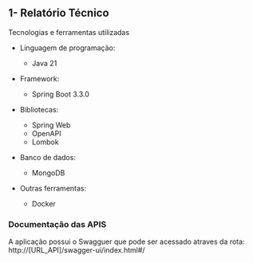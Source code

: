 ## 1- Relatório Técnico
Tecnologias e ferramentas utilizadas

* Linguagem de programação: 

    * Java 21

* Framework:
    * Spring Boot 3.3.0

* Bibliotecas:
  * Spring Web
  * OpenAPI
  * Lombok
    
* Banco de dados:
  * MongoDB
* Outras ferramentas:
  * Docker

### Documentação das APIS 
A aplicação possui o Swagguer que pode ser acessado atraves da rota: http://[URL_API]/swagger-ui/index.html#/